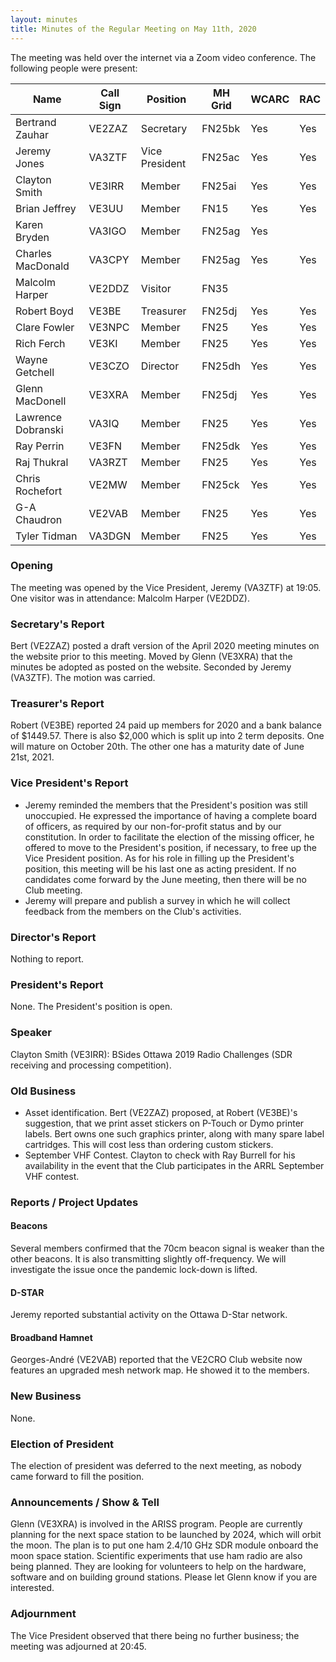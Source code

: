 ```yaml
---
layout: minutes
title: Minutes of the Regular Meeting on May 11th, 2020
---
```

The meeting was held over the internet via a Zoom video conference.
The following people were present:

| Name                   | Call Sign  | Position         | MH Grid | WCARC | RAC |
|------------------------|------------|------------------|---------|-------|-----|
| Bertrand Zauhar        | VE2ZAZ     | Secretary        | FN25bk  | Yes   | Yes |
| Jeremy Jones           | VA3ZTF     | Vice President   | FN25ac  | Yes   | Yes |
| Clayton Smith          | VE3IRR     | Member           | FN25ai  | Yes   | Yes |
| Brian Jeffrey          | VE3UU      | Member           | FN15    | Yes   | Yes |
| Karen Bryden           | VA3IGO     | Member           | FN25ag  | Yes   |     |
| Charles MacDonald      | VA3CPY     | Member           | FN25ag  | Yes   | Yes |
| Malcolm Harper         | VE2DDZ     | Visitor          | FN35    |       |     |
| Robert Boyd            | VE3BE      | Treasurer        | FN25dj  | Yes   | Yes |
| Clare Fowler           | VE3NPC     | Member           | FN25    | Yes   | Yes |
| Rich Ferch             | VE3KI      | Member           | FN25    | Yes   | Yes |
| Wayne Getchell         | VE3CZO     | Director         | FN25dh  | Yes   | Yes |
| Glenn MacDonell        | VE3XRA     | Member           | FN25dj  | Yes   | Yes |
| Lawrence Dobranski     | VA3IQ      | Member           | FN25    | Yes   | Yes |
| Ray Perrin             | VE3FN      | Member           | FN25dk  | Yes   | Yes |
| Raj Thukral            | VA3RZT     | Member           | FN25    | Yes   | Yes |
| Chris Rochefort        | VE2MW      | Member           | FN25ck  | Yes   | Yes |
| G-A Chaudron           | VE2VAB     | Member           | FN25    | Yes   | Yes |
| Tyler Tidman           | VA3DGN     | Member           | FN25    | Yes   | Yes |

### Opening

The meeting was opened by the Vice President, Jeremy (VA3ZTF) at 19:05.
One visitor was in attendance: Malcolm Harper (VE2DDZ).

### Secretary's Report

Bert (VE2ZAZ) posted a draft version of the April 2020 meeting minutes on the website prior to this meeting. Moved by Glenn (VE3XRA) that the minutes be adopted as posted on the website. Seconded by Jeremy (VA3ZTF). The motion was carried.

### Treasurer's Report

Robert (VE3BE) reported 24 paid up members for 2020 and a bank balance of $1449.57. There is also $2,000 which is split up into 2 term deposits. One will mature on October 20th. The other one has a maturity date of June 21st, 2021.

### Vice President's Report

- Jeremy reminded the members that the President's position was still unoccupied. He expressed the importance of having a complete board of officers, as required by our non-for-profit status and by our constitution. In order to facilitate the election of the missing officer, he offered to move to the President's position, if necessary, to free up the Vice President position. As for his role in filling up the President's position, this meeting will be his last one as acting president. If no candidates come forward by the June meeting, then there will be no Club meeting.
- Jeremy will prepare and publish a survey in which he will collect feedback from the members on the Club's activities.

### Director's Report

Nothing to report.

### President's Report

None. The President's position is open.

### Speaker

Clayton Smith (VE3IRR): BSides Ottawa 2019 Radio Challenges (SDR receiving and processing competition).

### Old Business

- Asset identification. Bert (VE2ZAZ) proposed, at Robert (VE3BE)'s suggestion, that we print asset stickers on P-Touch or Dymo printer labels. Bert owns one such graphics printer, along with many spare label cartridges. This will cost less than ordering custom stickers.
- September VHF Contest. Clayton to check with Ray Burrell for his availability in the event that the Club participates in the ARRL September VHF contest.

### Reports / Project Updates

#### Beacons

Several members confirmed that the 70cm beacon signal is weaker than the other beacons. It is also transmitting slightly off-frequency. We will investigate the issue once the pandemic lock-down is lifted.

#### D-STAR

Jeremy reported substantial activity on the Ottawa D-Star network.

#### Broadband Hamnet

Georges-André (VE2VAB) reported that the VE2CRO Club website now features an upgraded mesh network map. He showed it to the members.

### New Business

None.

### Election of President

The election of president was deferred to the next meeting, as nobody came forward to fill the position.

### Announcements / Show & Tell

Glenn (VE3XRA) is involved in the ARISS program. People are currently planning for the next space station to be launched by 2024, which will orbit the moon. The plan is to put one ham 2.4/10 GHz SDR module onboard the moon space station. Scientific experiments that use ham radio are also being planned. They are looking for volunteers to help on the hardware, software and on building ground stations. Please let Glenn know if you are interested.

### Adjournment

The Vice President observed that there being no further business; the meeting was adjourned at 20:45.
